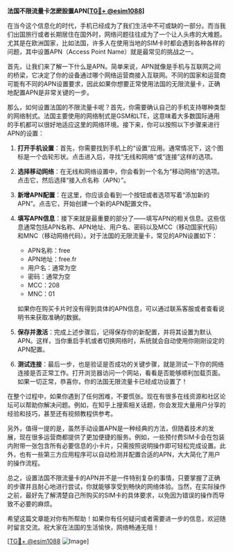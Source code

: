 **法国不限流量卡怎麽設置APN[[TG💪+ @esim1088](https://t.me/s/esim1088)]**

在当今这个信息化的时代，手机已经成为了我们生活中不可或缺的一部分。而当我们出国旅行或者长期居住在国外时，网络问题往往成为了一个让人头疼的大难题。尤其是在欧洲国家，比如法国，许多人在使用当地的SIM卡时都会遇到各种各样的问题，其中设置APN（Access Point Name）就是最常见的挑战之一。

首先，让我们来了解一下什么是APN。简单来说，APN就像是手机与互联网之间的桥梁，它决定了你的设备通过哪个网络运营商接入互联网。不同的国家和运营商可能有不同的APN设置要求，因此如果你想要正常使用法国的无限流量卡，正确地配置APN是非常关键的一步。

那么，如何设置法国的不限流量卡呢？首先，你需要确认自己的手机支持哪种类型的网络制式。法国主要使用的网络制式是GSM和LTE，这意味着大多数国际通用的手机都可以很好地适应这里的网络环境。接下来，你可以按照以下步骤来进行APN的设置：

1. **打开手机设置**：首先，你需要找到手机上的“设置”应用。通常情况下，这个图标是一个齿轮形状。点击进入后，寻找“无线和网络”或“连接”这样的选项。

2. **选择移动网络**：在无线和网络设置中，你会看到一个名为“移动网络”的选项。点击它，然后选择“接入点名称（APN）”。

3. **新增APN配置**：在这里，你应该会看到一个按钮或者选项写着“添加新的APN”。点击它，开始创建一个新的APN配置文件。

4. **填写APN信息**：接下来就是最重要的部分了——填写APN的相关信息。这些信息通常包括APN名称、APN地址、用户名、密码以及MCC（移动国家代码）和MNC（移动网络代码）。对于法国的无限流量卡，常见的APN设置如下：
   - APN名称：free
   - APN地址：free.fr
   - 用户名：通常为空
   - 密码：通常为空
   - MCC：208
   - MNC：01

   如果你在购买卡片时没有得到具体的APN信息，可以通过联系客服或者查看说明书来获取准确的数据。

5. **保存并激活**：完成上述步骤后，记得保存你的新配置，并将其设置为默认APN。这样，当你重启手机或者切换网络时，系统就会自动使用你刚刚设定的APN配置。

6. **测试连接**：最后一步，也是验证是否成功的关键步骤，就是测试一下你的网络连接是否正常工作。打开浏览器访问一个网站，看看是否能够顺利加载页面。如果一切正常，恭喜你，你的法国无限流量卡已经成功设置了！

在整个过程中，如果你遇到了任何困难，不要慌张。现在有很多在线资源和社区论坛可以帮助你解决问题。例如，在知乎上搜索相关话题，你会发现大量用户分享的经验和技巧，甚至还有视频教程供参考。

另外，值得一提的是，虽然手动设置APN是一种经典的方法，但随着技术的发展，现在很多运营商都提供了更加便捷的服务。例如，一些预付费SIM卡会在包装内附带一张包含所有必要信息的小卡片，只需按照说明操作即可轻松完成设置。此外，也有一些第三方应用程序可以自动检测并配置合适的APN，大大简化了用户的操作流程。

总之，设置法国不限流量卡的APN并不是一件特别复杂的事情，只要掌握了正确的步骤并且耐心地进行尝试，你就能够享受到畅快的网络体验。当然，在实际操作之前，最好先了解清楚自己所购买的SIM卡的具体要求，以免因为错误的操作而导致不必要的麻烦。

希望这篇文章能对你有所帮助！如果你有任何疑问或者需要进一步的信息，欢迎随时留言交流。祝大家在法国的生活愉快，网络畅通无阻！

[[TG💪+ @esim1088](https://t.me/s/esim1088) ![Image](https://i.postimg.cc/4NQfJmqS/Snipaste-2025-05-13-00-14-12.png)]